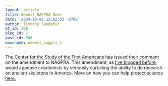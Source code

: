 ```yaml
---
layout: article
title: Newest NAGPRA News
date: '2004-10-08 12:02:03 -0700'
author: Timothy Sandefur
mt_id: 500
blog_id: 2
post_id: 500
basename: newest_nagpra_n
---
```

The <a href="http://www.centerfirstamericans.com/ ">Center for the Study of the First Americans</a> has issued <a href="http://www.friendsofpast.org/nagpra/041007CSFA.pdf">their comment</a> on the amendment to NAGPRA. This amendment, as <a href="http://www.pandasthumb.org/#e000535">I've blogged before,</a> would appease creationists by seriously curtailing the ability to do research on ancient skeletons in America. More on how you can help protect science <a href="http://www.friendsofpast.org/nagpra/041006Action.html">here.</a>
